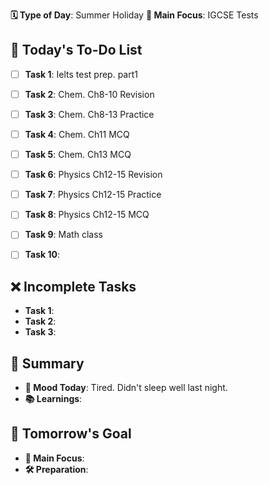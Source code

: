 **🗓️ Type of Day**: Summer Holiday
**🎯 Main Focus**: IGCSE Tests

## 📝 Today's To-Do List
- [ ] **Task 1**: Ielts test prep. part1
- [ ] **Task 2**: Chem. Ch8-10 Revision
- [ ] **Task 3**: Chem. Ch8-13 Practice
- [ ] **Task 4**: Chem. Ch11 MCQ
- [ ] **Task 5**: Chem. Ch13 MCQ
- [ ] **Task 6**: Physics Ch12-15 Revision
- [ ] **Task 7**: Physics Ch12-15 Practice
- [ ] **Task 8**: Physics Ch12-15 MCQ
- [ ] **Task 9**: Math class
- [ ] **Task 10**: 


## ❌ Incomplete Tasks
- **Task 1**: 
- **Task 2**: 
- **Task 3**: 

## 🌟 Summary
- **🙂 Mood Today**: Tired. Didn't sleep well last night.
- **📚 Learnings**: 

## 🎯 Tomorrow's Goal
- **🎯 Main Focus**: 
- **🛠️ Preparation**: 
